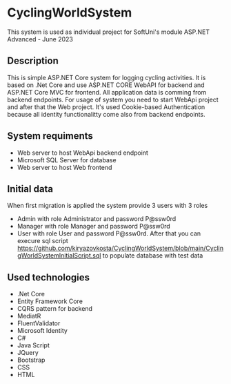 # CyclingWorldSystem
This system is used as individual project for SoftUni's module ASP.NET Advanced - June 2023

## Description
This is simple ASP.NET Core system for logging cycling activities. It is based on .Net Core and use ASP.NET CORE WebAPI for backend and ASP.NET Core MVC for frontend. All application data is comming from backend endpoints. For usage of system you need to start WebApi project and after that the Web project. It's used Cookie-based Authentication because all identity functionalitty come also from backend endpoints.

## System requiments
- Web server to host WebApi backend endpoint
- Microsoft SQL Server for database
- Web server to host Web frontend
  
## Initial data
When first migration is applied the system provide 3 users with 3 roles
- Admin with role Administrator and password P@ssw0rd
- Manager with role Manager and password P@ssw0rd
- User with role User and password P@ssw0rd.
After that you can  execure sql script https://github.com/kiryazovkosta/CyclingWorldSystem/blob/main/CyclingWorldSystemInitialScript.sql to populate database with test data

## Used technologies
- .Net Core
- Entity Framework Core
- CQRS pattern for backend
- MediatR 
- FluentValidator
- Microsoft Identity
- C#
- Java Script
- JQuery
- Bootstrap
- CSS
- HTML
